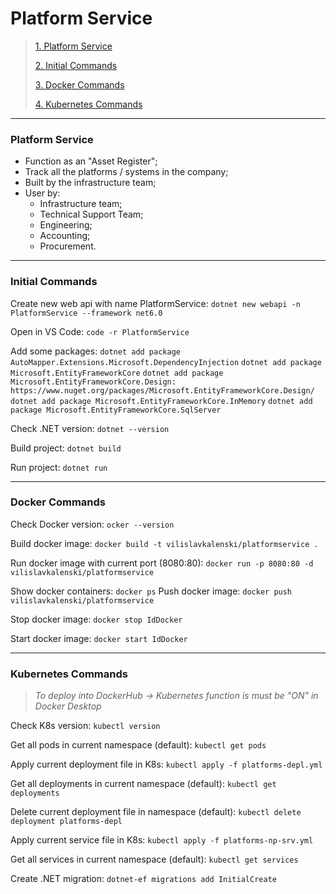 # **Platform Service**

>[1. Platform Service](#platform-service)
>
>[2. Initial Commands](#initial-commands)
>
>[3. Docker Commands](#docker-commands)
>
>[4. Kubernetes Commands](#kubernetes-commands)
>

---

### **Platform Service**

- Function as an "Asset Register";
- Track all the platforms / systems in the company;
- Built by the infrastructure team;
- User by:
    - Infrastructure team;
    - Technical Support Team;
    - Engineering;
    - Accounting;
    - Procurement.

---

### **Initial Commands**

Create new web api with name PlatformService:
```dotnet new webapi -n PlatformService --framework net6.0```

Open in VS Code:
```code -r PlatformService```

Add some packages:
```dotnet add package AutoMapper.Extensions.Microsoft.DependencyInjection```
```dotnet add package Microsoft.EntityFrameworkCore```
```dotnet add package Microsoft.EntityFrameworkCore.Design: https://www.nuget.org/packages/Microsoft.EntityFrameworkCore.Design/```
```dotnet add package Microsoft.EntityFrameworkCore.InMemory```
```dotnet add package Microsoft.EntityFrameworkCore.SqlServer```

Check .NET version:
```dotnet --version```

Build project:
```dotnet build```

Run project:
```dotnet run```

---

### **Docker Commands**
Check Docker version:
```ocker --version```

Build docker image:
```docker build -t vilislavkalenski/platformservice .```

Run docker image with current port (8080:80):
```docker run -p 8080:80 -d vilislavkalenski/platformservice```

Show docker containers:
```docker ps```
Push docker image:
```docker push vilislavkalenski/platformservice```

Stop docker image:
```docker stop IdDocker```

Start docker image:
```docker start IdDocker```

---

### **Kubernetes Commands**

> *To deploy into DockerHub -> Kubernetes function is must be "ON" in Docker Desktop*

Check K8s version:
```kubectl version```

Get all pods in current namespace (default):
```kubectl get pods```

Apply current deployment file in K8s:
```kubectl apply -f platforms-depl.yml```

Get all deployments in current namespace (default):
```kubectl get deployments```

Delete current deployment file in namespace (default):
```kubectl delete deployment platforms-depl```

Apply current service file in K8s:
```kubectl apply -f platforms-np-srv.yml```

Get all services in current namespace (default):
```kubectl get services```

Create .NET migration:
```dotnet-ef migrations add InitialCreate```